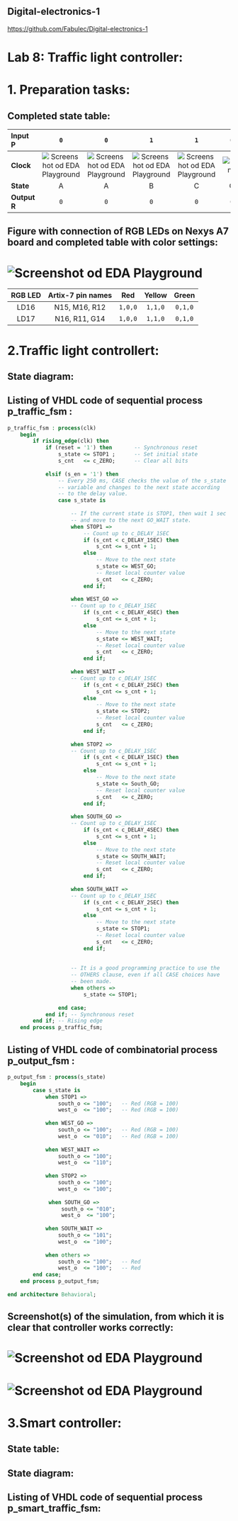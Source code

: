 ## Digital-electronics-1

https://github.com/Fabulec/Digital-electronics-1

# Lab 8: Traffic light controller:
# 1. Preparation tasks:
## Completed state table:
| **Input P** | `0` | `0` | `1` | `1` | `0` | `1` | `0` | `1` | `1` | `1` | `1` | `0` | `0` | `1` | `1` | `1` |
| :-- | :-: | :-: | :-: | :-: | :-: | :-: | :-: | :-: | :-: | :-: | :-: | :-: | :-: | :-: | :-: | :-: |
| **Clock** | ![Screenshot od EDA Playground](Image/eq_uparrow.png) | ![Screenshot od EDA Playground](Image/eq_uparrow.png) | ![Screenshot od EDA Playground](Image/eq_uparrow.png) | ![Screenshot od EDA Playground](Image/eq_uparrow.png) | ![rising](images/eq_uparrow.png) | ![Screenshot od EDA Playground](Image/eq_uparrow.png) | ![Screenshot od EDA Playground](Image/eq_uparrow.png) | ![Screenshot od EDA Playground](Image/eq_uparrow.png) | ![Screenshot od EDA Playground](Image/eq_uparrow.png) | ![Screenshot od EDA Playground](Image/eq_uparrow.png) | ![Screenshot od EDA Playground](Image/eq_uparrow.png) | ![Screenshot od EDA Playground](Image/eq_uparrow.png) | ![Screenshot od EDA Playground](Image/eq_uparrow.png) | ![Screenshot od EDA Playground](Image/eq_uparrow.png) | ![Screenshot od EDA Playground](Image/eq_uparrow.png) | ![Screenshot od EDA Playground](Image/eq_uparrow.png) |
| **State** | A | A | B | C | C | D | A | B | C | D | B | B | B | C | D | B |
| **Output R** | `0` | `0` | `0` | `0` | `0` | `1` | `0` | `0` | `0` | `1` | `0` | `0` | `0` | `0` | `1` | `0` |

## Figure with connection of RGB LEDs on Nexys A7 board and completed table with color settings:

# ![Screenshot od EDA Playground](Image/17.png)

| **RGB LED** | **Artix-7 pin names** | **Red** | **Yellow** | **Green** |
| :-: | :-: | :-: | :-: | :-: |
| LD16 | N15, M16, R12 | `1,0,0` | `1,1,0` | `0,1,0` |
| LD17 | N16, R11, G14 | `1,0,0` | `1,1,0` | `0,1,0` |


# 2.Traffic light controllert:
## State diagram:

## Listing of VHDL code of sequential process p_traffic_fsm :
```vhdl
p_traffic_fsm : process(clk)                                                                      
    begin                                                                                            
        if rising_edge(clk) then                                                                     
            if (reset = '1') then       -- Synchronous reset                                         
                s_state <= STOP1 ;      -- Set initial state                                         
                s_cnt   <= c_ZERO;      -- Clear all bits                                            
                                                                                                     
            elsif (s_en = '1') then                                                                  
                -- Every 250 ms, CASE checks the value of the s_state                                
                -- variable and changes to the next state according                                  
                -- to the delay value.                                                               
                case s_state is                                                                      
                                                                                                     
                    -- If the current state is STOP1, then wait 1 sec                                
                    -- and move to the next GO_WAIT state.                                           
                    when STOP1 =>                                                                    
                        -- Count up to c_DELAY_1SEC                                                  
                        if (s_cnt < c_DELAY_1SEC) then                                               
                            s_cnt <= s_cnt + 1;                                                      
                        else                                                                         
                            -- Move to the next state                                                
                            s_state <= WEST_GO;                                                      
                            -- Reset local counter value                                             
                            s_cnt   <= c_ZERO;                                                       
                        end if;                                                                      
                                                                                                     
                    when WEST_GO =>                                                                  
                    -- Count up to c_DELAY_1SEC                                                      
                        if (s_cnt < c_DELAY_4SEC) then                                               
                            s_cnt <= s_cnt + 1;                                                      
                        else                                                                         
                            -- Move to the next state                                                
                            s_state <= WEST_WAIT;                                                    
                            -- Reset local counter value                                             
                            s_cnt   <= c_ZERO;                                                       
                        end if;                                                                      
                                                                                                     
                    when WEST_WAIT =>                                                                
                    -- Count up to c_DELAY_1SEC                                                      
                        if (s_cnt < c_DELAY_2SEC) then                                               
                            s_cnt <= s_cnt + 1;                                                      
                        else                                                                         
                            -- Move to the next state                                                
                            s_state <= STOP2;                                                        
                            -- Reset local counter value                                             
                            s_cnt   <= c_ZERO;                                                       
                        end if;                                                                      
                                                                                                     
                    when STOP2 =>                                                                    
                    -- Count up to c_DELAY_1SEC                                                      
                        if (s_cnt < c_DELAY_1SEC) then                                               
                            s_cnt <= s_cnt + 1;                                                      
                        else                                                                         
                            -- Move to the next state                                                
                            s_state <= South_GO;                                                     
                            -- Reset local counter value                                             
                            s_cnt   <= c_ZERO;                                                       
                        end if;                                                                      
                                                                                                     
                    when SOUTH_GO =>                                                                 
                    -- Count up to c_DELAY_1SEC                                                      
                        if (s_cnt < c_DELAY_4SEC) then                                               
                            s_cnt <= s_cnt + 1;                                                      
                        else                                                                         
                            -- Move to the next state                                                
                            s_state <= SOUTH_WAIT;                                                   
                            -- Reset local counter value                                             
                            s_cnt   <= c_ZERO;                                                       
                        end if;                                                                      
                                                                                                     
                    when SOUTH_WAIT =>                                                               
                    -- Count up to c_DELAY_1SEC                                                      
                        if (s_cnt < c_DELAY_2SEC) then                                               
                            s_cnt <= s_cnt + 1;                                                      
                        else                                                                         
                            -- Move to the next state                                                
                            s_state <= STOP1;                                                        
                            -- Reset local counter value                                             
                            s_cnt   <= c_ZERO;                                                       
                        end if;                                                                      
                                                                                                     
                                                                                                     
                    -- It is a good programming practice to use the                                  
                    -- OTHERS clause, even if all CASE choices have                                  
                    -- been made.                                                                    
                    when others =>                                                                   
                        s_state <= STOP1;                                                            
                                                                                                     
                end case;                                                                            
            end if; -- Synchronous reset                                                             
        end if; -- Rising edge                                                                       
    end process p_traffic_fsm; 
```


## Listing of VHDL code of combinatorial process p_output_fsm :
```vhdl
p_output_fsm : process(s_state)                                                                  
    begin                                                                                            
        case s_state is                                                                              
            when STOP1 =>                                                                            
                south_o <= "100";   -- Red (RGB = 100)                                               
                west_o  <= "100";   -- Red (RGB = 100)                                               
                                                                                                     
            when WEST_GO =>                                                                          
                south_o <= "100";   -- Red (RGB = 100)                                               
                west_o  <= "010";   -- Red (RGB = 100)                                               
                                                                                                     
            when WEST_WAIT =>                                                                        
                south_o <= "100";                                                                    
                west_o  <= "110";                                            
                                                                                                     
            when STOP2 =>                                                                            
                south_o <= "100";                                                                    
                west_o  <= "100";                                                                    
                                                                                                     
             when SOUTH_GO =>                                                                         
                 south_o <= "010";                                                                   
                 west_o  <= "100";                                                                   
                                                                                                     
            when SOUTH_WAIT =>                                                                       
                south_o <= "101";                                                                    
                west_o  <= "100";                                                                    
                                                                                                                                                                                          
            when others =>                                                                           
                south_o <= "100";   -- Red                                                           
                west_o  <= "100";   -- Red                                                           
        end case;                                                                                    
    end process p_output_fsm;                                                                        
                                                                                                     
end architecture Behavioral; 
```

## Screenshot(s) of the simulation, from which it is clear that controller works correctly:
# ![Screenshot od EDA Playground](Image/prve.png)
# ![Screenshot od EDA Playground](Image/druhe.png)
# 3.Smart controller:

## State table:

## State diagram:

## Listing of VHDL code of sequential process p_smart_traffic_fsm:

```vhdl

```